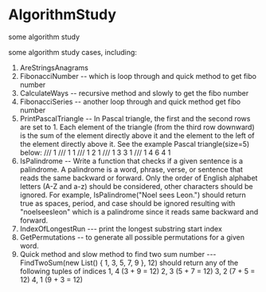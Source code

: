 # AlgorithmStudy
some algorithm study

some algorithm study cases, including:

1. AreStringsAnagrams
2. FibonacciNumber -- which is loop through and quick method to get fibo number
3. CalculateWays -- recursive method and slowly to get the fibo number
4. FibonacciSeries -- another loop through and quick method get fibo number
5. PrintPascalTriangle -- In Pascal triangle, the first and the second rows are set to 1. Each element of the triangle (from the third row downward) is the sum of the element directly above it and the element to the left of the element directly above it. See the example Pascal triangle(size=5) below: /// 1
/// 1 1
/// 1 2 1
/// 1 3 3 1
/// 1 4 6 4 1
6. IsPalindrome -- Write a function that checks if a given sentence is a palindrome. A palindrome is a word, phrase, verse, or sentence that reads the same backward or forward. Only the order of English alphabet letters (A-Z and a-z) should be considered, other characters should be ignored. For example, IsPalindrome("Noel sees Leon.") should return true as spaces, period, and case should be ignored resulting with "noelseesleon" which is a palindrome since it reads same backward and forward.
7. IndexOfLongestRun --- print the longest substring start index
8. GetPermutations -- to generate all possible permutations for a given word.
9. Quick method and slow method to find two sum number ---FindTwoSum(new List<int>() { 1, 3, 5, 7, 9 }, 12) should return any of the following tuples of indices
  1, 4 (3 + 9 = 12)
  2, 3 (5 + 7 = 12)
  3, 2 (7 + 5 = 12)
  4, 1 (9 + 3 = 12)
